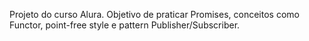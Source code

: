 Projeto do curso Alura. Objetivo de praticar Promises, conceitos como Functor, point-free style e pattern Publisher/Subscriber.
